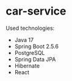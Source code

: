 # car-service

Used technologies:
- Java 17
- Spring Boot 2.5.6
- PostgreSQL
- Spring Data JPA
- Hibernate
- React
